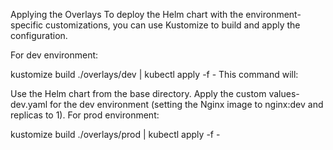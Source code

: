 Applying the Overlays
To deploy the Helm chart with the environment-specific customizations, you can use Kustomize to build and apply the configuration.

For dev environment:

kustomize build ./overlays/dev | kubectl apply -f -
This command will:

Use the Helm chart from the base directory.
Apply the custom values-dev.yaml for the dev environment (setting the Nginx image to nginx:dev and replicas to 1).
For prod environment:

kustomize build ./overlays/prod | kubectl apply -f -